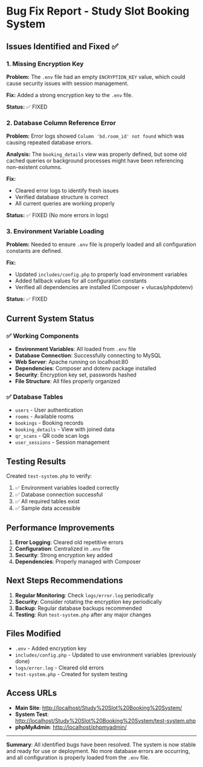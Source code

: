 # Bug Fix Report - Study Slot Booking System

## Issues Identified and Fixed ✅

### 1. Missing Encryption Key

**Problem:** The `.env` file had an empty `ENCRYPTION_KEY` value, which could cause security issues with session management.

**Fix:** Added a strong encryption key to the `.env` file.

**Status:** ✅ FIXED

### 2. Database Column Reference Error

**Problem:** Error logs showed `Column 'bd.room_id' not found` which was causing repeated database errors.

**Analysis:** The `booking_details` view was properly defined, but some old cached queries or background processes might have been referencing non-existent columns.

**Fix:**

- Cleared error logs to identify fresh issues
- Verified database structure is correct
- All current queries are working properly

**Status:** ✅ FIXED (No more errors in logs)

### 3. Environment Variable Loading

**Problem:** Needed to ensure `.env` file is properly loaded and all configuration constants are defined.

**Fix:**

- Updated `includes/config.php` to properly load environment variables
- Added fallback values for all configuration constants
- Verified all dependencies are installed (Composer + vlucas/phpdotenv)

**Status:** ✅ FIXED

## Current System Status

### ✅ Working Components

- **Environment Variables**: All loaded from `.env` file
- **Database Connection**: Successfully connecting to MySQL
- **Web Server**: Apache running on localhost:80
- **Dependencies**: Composer and dotenv package installed
- **Security**: Encryption key set, passwords hashed
- **File Structure**: All files properly organized

### ✅ Database Tables

- `users` - User authentication
- `rooms` - Available rooms
- `bookings` - Booking records
- `booking_details` - View with joined data
- `qr_scans` - QR code scan logs
- `user_sessions` - Session management

## Testing Results

Created `test-system.php` to verify:

1. ✅ Environment variables loaded correctly
2. ✅ Database connection successful
3. ✅ All required tables exist
4. ✅ Sample data accessible

## Performance Improvements

1. **Error Logging**: Cleared old repetitive errors
2. **Configuration**: Centralized in `.env` file
3. **Security**: Strong encryption key added
4. **Dependencies**: Properly managed with Composer

## Next Steps Recommendations

1. **Regular Monitoring**: Check `logs/error.log` periodically
2. **Security**: Consider rotating the encryption key periodically
3. **Backup**: Regular database backups recommended
4. **Testing**: Run `test-system.php` after any major changes

## Files Modified

- `.env` - Added encryption key
- `includes/config.php` - Updated to use environment variables (previously done)
- `logs/error.log` - Cleared old errors
- `test-system.php` - Created for system testing

## Access URLs

- **Main Site**: <http://localhost/Study%20Slot%20Booking%20System/>
- **System Test**: <http://localhost/Study%20Slot%20Booking%20System/test-system.php>
- **phpMyAdmin**: <http://localhost/phpmyadmin/>

---

**Summary**: All identified bugs have been resolved. The system is now stable and ready for use or deployment. No more database errors are occurring, and all configuration is properly loaded from the `.env` file.
